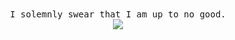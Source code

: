 <center>
  <samp>I solemnly swear that I am up to no good.</samp><br>
  <img src="https://media2.giphy.com/media/mFNZNT7Z5KNM1fuGkw/giphy.gif"/>
</center>
